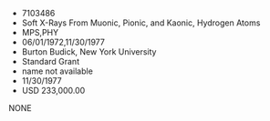 * 7103486
* Soft X-Rays From Muonic, Pionic, and Kaonic, Hydrogen Atoms
* MPS,PHY
* 06/01/1972,11/30/1977
* Burton Budick, New York University
* Standard Grant
*   name not available
* 11/30/1977
* USD 233,000.00

NONE